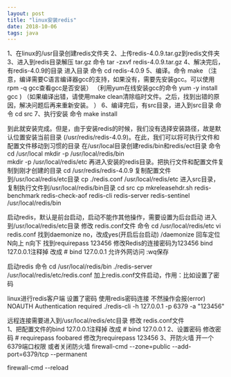 ```yaml
---
layout: post
title: "linux安装redis"
date: 2018-10-06
tags: java
---
```


1、在linux的/usr目录创建redis文件夹
2、上传redis-4.0.9.tar.gz到redis文件夹
3、进入到redis目录解压 tar.gz    命令 tar -zxvf redis-4.0.9.tar.gz
4、解决完后，有redis-4.0.9的目录 进入目录 命令 cd redis-4.0.9
5、编译。命令 make
（注意，编译需要C语言编译器gcc的支持，如果没有，需要先安装gcc。可以使用rpm -q gcc查看gcc是否安装）
（利用yum在线安装gcc的命令    yum -y install gcc )
（如果编译出错，请使用make clean清除临时文件。之后，找到出错的原因，解决问题后再来重新安装。 ）
6、编译完后，有src目录，进入到src目录 命令 cd src
7、执行安装  命令 make install

到此就安装完成。但是，由于安装redis的时候，我们没有选择安装路径，故是默认位置安装当前目录 (/usr/redis/redis-4.0.9)。在此，我们可以将可执行文件和配置文件移动到习惯的目录
在/usr/local目录创建redis/bin和redis/ect目录
命令
cd /usr/local
mkdir -p /usr/local/redis/bin    
mkdir -p /usr/local/redis/etc
再进入安装的redis目录。把执行文件和配置文件复制到刚才创建的目录
cd /usr/redis/redis-4.0.9
复制配置文件到/usr/local/redis/etc目录
cp ./redis.conf /usr/local/redis/etc
进入src目录，复制执行文件到/usr/local/redis/bin目录
cd src
cp mkreleasehdr.sh redis-benchmark redis-check-aof redis-cli redis-server redis-sentinel /usr/local/redis/bin

启动redis，默认是前台启动，启动不能作其他操作，需要设置为后台启动
进入到/usr/local/redis/etc目录 修改 redis.conf文件
命令
cd /usr/local/redis/etc
vi redis.conf
找到daemonize no，改成yes(开启后台启动)       /daemonize 回车定位  N向上 n向下
找到requirepass 123456  修改Redis的连接密码为123456
bind 127.0.0.1注释掉  改成    # bind 127.0.0.1     允许外网访问
:wq保存

 启动redis 命令
cd /usr/local/redis/bin
./redis-server /usr/local/redis/etc/redis.conf          加上redis.conf文件启动，作用：比如设置了密码

linux进行redis客户端 设置了密码  使用redis密码连接  不然操作会报(error) NOAUTH Authentication required
./redis-cli -h 127.0.0.1 -p 6379 -a "123456" 


远程连接需要进入到/usr/local/redis/etc目录 修改 redis.conf文件   
1、把配置文件的bind 127.0.0.1注释掉  改成    # bind 127.0.0.1
2、设置密码  修改密码 # requirepass foobared  修改为requirepass 123456
3、开防火墙 开一个6379端口权限  或者关闭防火墙
firewall-cmd --zone=public --add-port=6379/tcp --permanent

firewall-cmd --reload